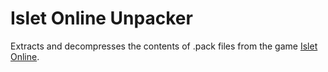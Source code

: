 # Islet Online Unpacker
Extracts and decompresses the contents of .pack files from the game [Islet Online](https://store.steampowered.com/app/428180/Islet_Online/).
